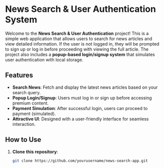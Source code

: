 # News Search & User Authentication System

Welcome to the **News Search & User Authentication** project! This is a simple web application that allows users to search for news articles and view detailed information. If the user is not logged in, they will be prompted to sign up or log in before proceeding with viewing the full article. The project also includes a **popup-based login/signup system** that simulates user authentication with local storage.

## Features

- **Search News**: Fetch and display the latest news articles based on your search query.
- **Popup Login/Signup**: Users must log in or sign up before accessing premium content.
- **Payment Simulation**: After successful login, users can proceed to payment (simulated).
- **Attractive UI**: Designed with a user-friendly interface for seamless interaction.

## How to Use

1. **Clone this repository**:
   ```bash
   git clone https://github.com/yourusername/news-search-app.git
